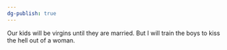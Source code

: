 ```yaml
---
dg-publish: true
---
```

Our kids will be virgins until they are married. But I will train the boys to kiss the hell out of a woman.